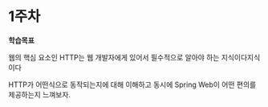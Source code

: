 # 1주차

**학습목표**

웹의 핵심 요소인 HTTP는 웹 개발자에게 있어서 필수적으로 알아야 하는 지식이다지식이다

HTTP가 어떤식으로 동작되는지에 대해 이해하고 동시에 Spring Web이 어떤 편의를 제공하는지 느껴보자.

